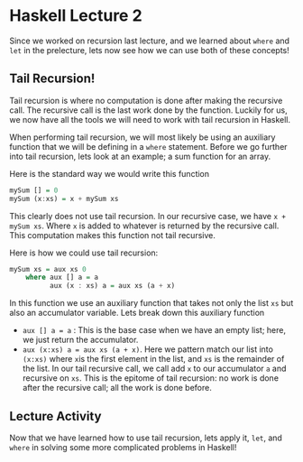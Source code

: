 # Haskell Lecture 2
Since we worked on recursion last lecture, and we learned about `where` and `let` in the prelecture, lets now see how we can use both of these concepts!

## Tail Recursion!
Tail recursion is where no computation is done after making the recursive call. The recursive call is the last work done by the function. Luckily for us, we now have all the tools we will need to work with tail recursion in Haskell.

When performing tail recursion, we will most likely be using an auxiliary function that we will be defining in a `where` statement. Before we go further into tail recursion, lets look at an example; a sum function for an array.

Here is the standard way we would write this function
```haskell
mySum [] = 0
mySum (x:xs) = x + mySum xs
```

This clearly does not use tail recursion. In our recursive case, we have `x + mySum xs`. Where `x` is added to whatever is returned by the recursive call. This computation makes this function not tail recursive. 

Here is how we could use tail recursion:
```haskell
mySum xs = aux xs 0
	where aux [] a = a
	      aux (x : xs) a = aux xs (a + x)
```

In this function we use an auxiliary function that takes not only the list `xs` but also an accumulator variable. 
Lets break down this auxiliary function 
- `aux [] a = a` : This is the base case when we have an empty list; here, we just return the accumulator.
- `aux (x:xs) a = aux xs (a + x)`. Here we pattern match our list into `(x:xs)` where `x`is the first element in the list, and `xs` is the remainder of the list. In our tail recursive call, we call add `x` to our accumulator `a` and recursive on `xs`. This is the epitome of tail recursion: no work is done after the recursive call; all the work is done before. 

## Lecture Activity
Now that we have learned how to use tail recursion, lets apply it, `let`, and `where` in solving some more complicated problems in Haskell!